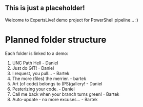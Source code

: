 ## This is just a placeholder!

Welcome to ExpertsLive! demo project for PowerShell pipeline... :)

# Planned folder structure

Each folder is linked to a demo:
1. UNC Path Hell - Daniel
2. Just do GIT! - Daniel
3. I request, you pull... - Bartek
4. The more (files) the merrier. - bartek
5. Art (of code) belongs to (PS)gallery! - Daniel
6. Pesterizing your code. - Daniel
7. Call me back when your branch turns green! - Bartek
8. Auto-update - no more excuses... - Bartek